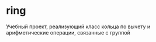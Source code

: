 # ring
Учебный проект, реализующий класс кольца по вычету и арифметические операции, связанные с группой
